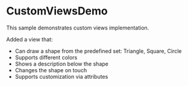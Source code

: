 # CustomViewsDemo

This sample demonstrates custom views implementation.

Added a view that:
- Can draw a shape from the predefined set: Triangle, Square, Circle
- Supports different colors
- Shows a description below the shape
- Changes the shape on touch
- Supports customization via attributes
